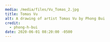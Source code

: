 ```yaml
---
media: /media/files/Vu_Tomas_2.jpg
title: Tomas Vu
alt: A drawing of artist Tomas Vu by Phong Bui
credit:
  - phong-h-bui
date: 2020-06-01 08:20:00 -0500
---
```


